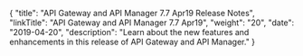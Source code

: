 {
"title": "API Gateway and API Manager 7.7 Apr19 Release Notes",
  "linkTitle": "API Gateway and API Manager 7.7 Apr19",
  "weight": "20",
  "date": "2019-04-20",
  "description": "Learn about the new features and enhancements in this release of API Gateway and API Manager."
}
